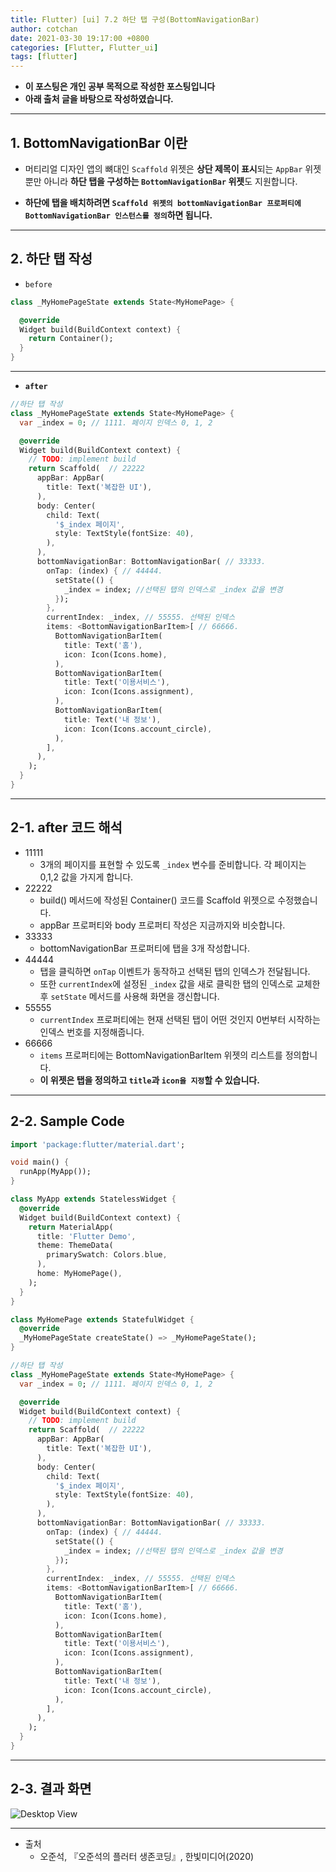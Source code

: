 ```yaml
---
title: Flutter) [ui] 7.2 하단 탭 구성(BottomNavigationBar)
author: cotchan
date: 2021-03-30 19:17:00 +0800
categories: [Flutter, Flutter_ui]
tags: [flutter]   
---
```


+ **이 포스팅은 개인 공부 목적으로 작성한 포스팅입니다**
+ **아래 출처 글을 바탕으로 작성하였습니다.**

---

## 1. BottomNavigationBar 이란 

- 머티리얼 디자인 앱의 뼈대인 `Scaffold` 위젯은 **상단 제목이 표시**되는 `AppBar` 위젯뿐만 아니라 **하단 탭을 구성하는 `BottomNavigationBar` 위젯**도 지원합니다.

- **하단에 탭을 배치하려면 `Scaffold 위젯의 bottomNavigationBar 프로퍼티에 BottomNavigationBar 인스턴스를 정의`하면 됩니다.**

---

## 2. 하단 탭 작성

+ `before`

```dart
class _MyHomePageState extends State<MyHomePage> {

  @override
  Widget build(BuildContext context) {
    return Container();
  }
}
```

---

+ **`after`**

```dart
//하단 탭 작성
class _MyHomePageState extends State<MyHomePage> {
  var _index = 0; // 1111. 페이지 인덱스 0, 1, 2

  @override
  Widget build(BuildContext context) {
    // TODO: implement build
    return Scaffold(  // 22222
      appBar: AppBar(
        title: Text('복잡한 UI'),
      ),
      body: Center(
        child: Text(
          '$_index 페이지',
          style: TextStyle(fontSize: 40),
        ),
      ),
      bottomNavigationBar: BottomNavigationBar( // 33333.
        onTap: (index) { // 44444.
          setState(() {
            _index = index; //선택된 탭의 인덱스로 _index 값을 변경
          });
        },
        currentIndex: _index, // 55555. 선택된 인덱스
        items: <BottomNavigationBarItem>[ // 66666.
          BottomNavigationBarItem(
            title: Text('홈'),
            icon: Icon(Icons.home),
          ),
          BottomNavigationBarItem(
            title: Text('이용서비스'),
            icon: Icon(Icons.assignment),
          ),
          BottomNavigationBarItem(
            title: Text('내 정보'),
            icon: Icon(Icons.account_circle),
          ),
        ],
      ),
    );
  }
}
```

---

## 2-1. after 코드 해석

+ 11111
  + 3개의 페이지를 표현할 수 있도록 `_index` 변수를 준비합니다. 각 페이지는 0,1,2 값을 가지게 합니다.
+ 22222
  + build() 메서드에 작성된 Container() 코드를 Scaffold 위젯으로 수정했습니다.
  + appBar 프로퍼티와 body 프로퍼티 작성은 지금까지와 비슷합니다.
+ 33333
  + bottomNavigationBar 프로퍼티에 탭을 3개 작성합니다.
+ 44444
  + 탭을 클릭하면 `onTap` 이벤트가 동작하고 선택된 탭의 인덱스가 전달됩니다.
  + 또한 `currentIndex`에 설정된 `_index` 값을 새로 클릭한 탭의 인덱스로 교체한 후 `setState` 메서드를 사용해 화면을 갱신합니다.
+ 55555
  + `currentIndex` 프로퍼티에는 현재 선택된 탭이 어떤 것인지 0번부터 시작하는 인덱스 번호를 지정해줍니다.
+ 66666
  + `items` 프로퍼티에는 BottomNavigationBarItem 위젯의 리스트를 정의합니다.
  + **이 위젯은 탭을 정의하고 `title`과 `icon을 지정`할 수 있습니다.**


---

## 2-2. Sample Code

```dart
import 'package:flutter/material.dart';

void main() {
  runApp(MyApp());
}

class MyApp extends StatelessWidget {
  @override
  Widget build(BuildContext context) {
    return MaterialApp(
      title: 'Flutter Demo',
      theme: ThemeData(
        primarySwatch: Colors.blue,
      ),
      home: MyHomePage(),
    );
  }
}

class MyHomePage extends StatefulWidget {
  @override
  _MyHomePageState createState() => _MyHomePageState();
}

//하단 탭 작성
class _MyHomePageState extends State<MyHomePage> {
  var _index = 0; // 1111. 페이지 인덱스 0, 1, 2

  @override
  Widget build(BuildContext context) {
    // TODO: implement build
    return Scaffold(  // 22222
      appBar: AppBar(
        title: Text('복잡한 UI'),
      ),
      body: Center(
        child: Text(
          '$_index 페이지',
          style: TextStyle(fontSize: 40),
        ),
      ),
      bottomNavigationBar: BottomNavigationBar( // 33333.
        onTap: (index) { // 44444.
          setState(() {
            _index = index; //선택된 탭의 인덱스로 _index 값을 변경
          });
        },
        currentIndex: _index, // 55555. 선택된 인덱스
        items: <BottomNavigationBarItem>[ // 66666.
          BottomNavigationBarItem(
            title: Text('홈'),
            icon: Icon(Icons.home),
          ),
          BottomNavigationBarItem(
            title: Text('이용서비스'),
            icon: Icon(Icons.assignment),
          ),
          BottomNavigationBarItem(
            title: Text('내 정보'),
            icon: Icon(Icons.account_circle),
          ),
        ],
      ),
    );
  }
}
```

---

## 2-3. 결과 화면

![Desktop View](/assets/img/post/flutter/2021-03-29-widget-41.png)




---

+ 출처
  + 오준석, 『오준석의 플러터 생존코딩』, 한빛미디어(2020)

